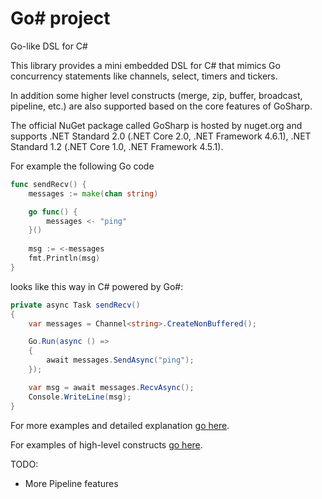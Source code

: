 # Go\# project
Go-like DSL for C#

This library provides a mini embedded DSL for C# that mimics Go concurrency statements like channels, select, timers and tickers.

In addition some higher level constructs (merge, zip, buffer, broadcast, pipeline, etc.) are also supported based on the core features of GoSharp.

The official NuGet package called GoSharp is hosted by nuget.org and supports .NET Standard 2.0 (.NET Core 2.0, .NET Framework 4.6.1), .NET Standard 1.2 (.NET Core 1.0, .NET Framework 4.5.1).

For example the following Go code

```go
func sendRecv() {
	messages := make(chan string)

	go func() { 
		messages <- "ping"
	}()
	
	msg := <-messages
	fmt.Println(msg)
}
```

looks like this way in C# powered by Go#:


```c#
private async Task sendRecv()
{
    var messages = Channel<string>.CreateNonBuffered();

    Go.Run(async () =>
    {
        await messages.SendAsync("ping");
    });

    var msg = await messages.RecvAsync();
    Console.WriteLine(msg);
}
```

For more examples and detailed explanation [go here](docs/examples.md).

For examples of high-level constructs [go here](docs/exampleshl.md).

TODO:

- More Pipeline features

  ​

